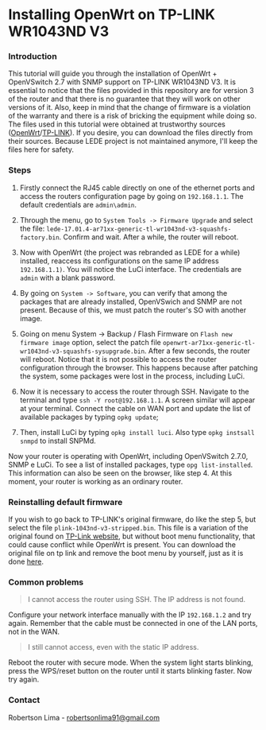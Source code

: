 
# Installing OpenWrt on TP-LINK WR1043ND V3

### Introduction

This tutorial will guide you through the installation of OpenWrt + OpenVSwitch 2.7 with SNMP support on TP-LINK WR1043ND V3. It is essential to notice that the files provided in this repository are for version 3 of the router and that there is no guarantee that they will work on other versions of it. Also, keep in mind that the change of firmware is a violation of the warranty and there is a risk of bricking the equipment while doing so. The files used in this tutorial were obtained at trustworthy sources ([OpenWrt](https://openwrt.org/)/[TP-LINK](https://www.tp-link.com/)). If you desire, you can download the files directly from their sources.
Because LEDE project is not maintained anymore, I'll keep the files here for safety.

### Steps

1. Firstly connect the RJ45 cable directly on one of the ethernet ports and access the routers configuration page by going on ```192.168.1.1```.
The default credentials are ```admin\admin```.

2. Through the menu, go to ```System Tools -> Firmware Upgrade``` and select the file: ```lede-17.01.4-ar71xx-generic-tl-wr1043nd-v3-squashfs-factory.bin```. Confirm and wait. After a while, the router will reboot.


3. Now with OpenWrt (the project was rebranded as LEDE for a while) installed, reaccess its configurations on the same IP address ```192.168.1.1)```.  You will notice the LuCi interface. The credentials are ```admin``` with a blank password.

4. By going on ```System -> Software```, you can verify that among the packages that are already installed, OpenVSwich and SNMP are not present. Because of this, we must patch the router's SO with another image.

5. Going on menu System -> Backup / Flash Firmware on ```Flash new firmware image``` option, select the patch file ```openwrt-ar71xx-generic-tl-wr1043nd-v3-squashfs-sysupgrade.bin```. After a few seconds, the router will reboot. Notice that it is not possible to access the router configuration through the browser. This happens because after patching the system, some packages were lost in the process, including LuCi.

6. Now it is necessary to access the router through SSH. Navigate to the terminal and type ```ssh -Y root@192.168.1.1```. A screen similar will appear at your terminal. Connect the cable on WAN port and update the list of available packages by typing ```opkg update```;

7. Then, install LuCi by typing ```opkg install luci```. Also type ```opkg instsall snmpd``` to install SNPMd.

Now your router is operating with OpenWrt, including OpenVSwitch 2.7.0, SNMP e LuCi. To see a list of installed packages, type ```opg list-installed```. This information can also be seen on the browser, like step 4.
At this moment, your router is working as an ordinary router.

### Reinstalling default firmware 

If you wish to go back to TP-LINK's original firmware, do like the step 5, but select the file `plink-1043nd-v3-stripped.bin`. This file is a variation of the original found on [TP-Link website](https://www.tp-link.com/br/download/TL-WR1043ND_V3.html#Firmware), but without boot menu functionality, that could cause conflict while OpenWrt is present. You can download the original file on tp link and remove the boot menu by yourself, just as it is done [here](https://wiki.openwrt.org/toh/tp-link/tl-wr1043nd#back_to_original_firmware).

### Common problems

> I cannot access the router using SSH. The IP address is not found.

Configure your network interface manually with the IP ```192.168.1.2``` and try again. Remember that the cable must be connected in one of the LAN ports, not in the WAN.

> I still cannot access, even with the static IP address.

Reboot the router with secure mode. When the system light starts blinking, press the WPS/reset button on the router until it starts blinking faster. 
Now try again.

### Contact

Robertson Lima - [robertsonlima91@gmail.com](mailto:robertsonlima91@gmail.com)
